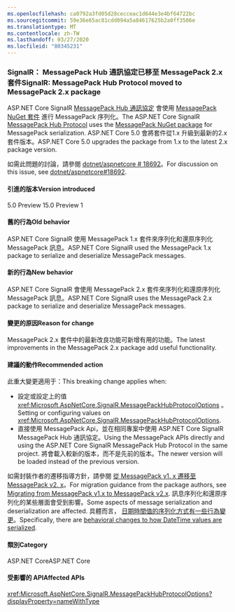 ```yaml
---
ms.openlocfilehash: ca0792a3fd05d28cecceac1d644e3e4bf64722bc
ms.sourcegitcommit: 59e36e65ac81cdd094a5a84617625b2a0ff3506e
ms.translationtype: MT
ms.contentlocale: zh-TW
ms.lasthandoff: 03/27/2020
ms.locfileid: "80345231"
---
```

### <a name="signalr-messagepack-hub-protocol-moved-to-messagepack-2x-package"></a><span data-ttu-id="4a6ae-101">SignalR： MessagePack Hub 通訊協定已移至 MessagePack 2.x 套件</span><span class="sxs-lookup"><span data-stu-id="4a6ae-101">SignalR: MessagePack Hub Protocol moved to MessagePack 2.x package</span></span>

<span data-ttu-id="4a6ae-102">ASP.NET Core SignalR [MessagePack Hub 通訊協定](/aspnet/core/signalr/messagepackhubprotocol) 會使用 [MessagePack NuGet 套件](https://www.nuget.org/packages/MessagePack) 進行 MessagePack 序列化。</span><span class="sxs-lookup"><span data-stu-id="4a6ae-102">The ASP.NET Core SignalR [MessagePack Hub Protocol](/aspnet/core/signalr/messagepackhubprotocol) uses the [MessagePack NuGet package](https://www.nuget.org/packages/MessagePack) for MessagePack serialization.</span></span> <span data-ttu-id="4a6ae-103">ASP.NET Core 5.0 會將套件從1.x 升級到最新的2.x 套件版本。</span><span class="sxs-lookup"><span data-stu-id="4a6ae-103">ASP.NET Core 5.0 upgrades the package from 1.x to the latest 2.x package version.</span></span>

<span data-ttu-id="4a6ae-104">如需此問題的討論，請參閱 [dotnet/aspnetcore # 18692](https://github.com/dotnet/aspnetcore/issues/18692)。</span><span class="sxs-lookup"><span data-stu-id="4a6ae-104">For discussion on this issue, see [dotnet/aspnetcore#18692](https://github.com/dotnet/aspnetcore/issues/18692).</span></span>

#### <a name="version-introduced"></a><span data-ttu-id="4a6ae-105">引進的版本</span><span class="sxs-lookup"><span data-stu-id="4a6ae-105">Version introduced</span></span>

<span data-ttu-id="4a6ae-106">5.0 Preview 1</span><span class="sxs-lookup"><span data-stu-id="4a6ae-106">5.0 Preview 1</span></span>

#### <a name="old-behavior"></a><span data-ttu-id="4a6ae-107">舊的行為</span><span class="sxs-lookup"><span data-stu-id="4a6ae-107">Old behavior</span></span>

<span data-ttu-id="4a6ae-108">ASP.NET Core SignalR 使用 MessagePack 1.x 套件來序列化和還原序列化 MessagePack 訊息。</span><span class="sxs-lookup"><span data-stu-id="4a6ae-108">ASP.NET Core SignalR used the MessagePack 1.x package to serialize and deserialize MessagePack messages.</span></span>

#### <a name="new-behavior"></a><span data-ttu-id="4a6ae-109">新的行為</span><span class="sxs-lookup"><span data-stu-id="4a6ae-109">New behavior</span></span>

<span data-ttu-id="4a6ae-110">ASP.NET Core SignalR 會使用 MessagePack 2.x 套件來序列化和還原序列化 MessagePack 訊息。</span><span class="sxs-lookup"><span data-stu-id="4a6ae-110">ASP.NET Core SignalR uses the MessagePack 2.x package to serialize and deserialize MessagePack messages.</span></span>

#### <a name="reason-for-change"></a><span data-ttu-id="4a6ae-111">變更的原因</span><span class="sxs-lookup"><span data-stu-id="4a6ae-111">Reason for change</span></span>

<span data-ttu-id="4a6ae-112">MessagePack 2.x 套件中的最新改良功能可新增有用的功能。</span><span class="sxs-lookup"><span data-stu-id="4a6ae-112">The latest improvements in the MessagePack 2.x package add useful functionality.</span></span>

#### <a name="recommended-action"></a><span data-ttu-id="4a6ae-113">建議的動作</span><span class="sxs-lookup"><span data-stu-id="4a6ae-113">Recommended action</span></span>

<span data-ttu-id="4a6ae-114">此重大變更適用于：</span><span class="sxs-lookup"><span data-stu-id="4a6ae-114">This breaking change applies when:</span></span>

* <span data-ttu-id="4a6ae-115">設定或設定上的值 <xref:Microsoft.AspNetCore.SignalR.MessagePackHubProtocolOptions> 。</span><span class="sxs-lookup"><span data-stu-id="4a6ae-115">Setting or configuring values on <xref:Microsoft.AspNetCore.SignalR.MessagePackHubProtocolOptions>.</span></span>
* <span data-ttu-id="4a6ae-116">直接使用 MessagePack Api，並在相同專案中使用 ASP.NET Core SignalR MessagePack Hub 通訊協定。</span><span class="sxs-lookup"><span data-stu-id="4a6ae-116">Using the MessagePack APIs directly and using the ASP.NET Core SignalR MessagePack Hub Protocol in the same project.</span></span> <span data-ttu-id="4a6ae-117">將會載入較新的版本，而不是先前的版本。</span><span class="sxs-lookup"><span data-stu-id="4a6ae-117">The newer version will be loaded instead of the previous version.</span></span>

<span data-ttu-id="4a6ae-118">如需封裝作者的遷移指導方針，請參閱 [從 MessagePack v1. x 遷移至 MessagePack v2. x](https://github.com/neuecc/MessagePack-CSharp/blob/master/doc/migration.md)。</span><span class="sxs-lookup"><span data-stu-id="4a6ae-118">For migration guidance from the package authors, see [Migrating from MessagePack v1.x to MessagePack v2.x](https://github.com/neuecc/MessagePack-CSharp/blob/master/doc/migration.md).</span></span> <span data-ttu-id="4a6ae-119">訊息序列化和還原序列化的某些層面會受到影響。</span><span class="sxs-lookup"><span data-stu-id="4a6ae-119">Some aspects of message serialization and deserialization are affected.</span></span> <span data-ttu-id="4a6ae-120">具體而言， [日期時間值的序列化方式有一些行為變更](https://github.com/neuecc/MessagePack-CSharp/blob/master/doc/migration.md#behavioral-changes)。</span><span class="sxs-lookup"><span data-stu-id="4a6ae-120">Specifically, there are [behavioral changes to how DateTime values are serialized](https://github.com/neuecc/MessagePack-CSharp/blob/master/doc/migration.md#behavioral-changes).</span></span>

#### <a name="category"></a><span data-ttu-id="4a6ae-121">類別</span><span class="sxs-lookup"><span data-stu-id="4a6ae-121">Category</span></span>

<span data-ttu-id="4a6ae-122">ASP.NET Core</span><span class="sxs-lookup"><span data-stu-id="4a6ae-122">ASP.NET Core</span></span>

#### <a name="affected-apis"></a><span data-ttu-id="4a6ae-123">受影響的 API</span><span class="sxs-lookup"><span data-stu-id="4a6ae-123">Affected APIs</span></span>

<xref:Microsoft.AspNetCore.SignalR.MessagePackHubProtocolOptions?displayProperty=nameWithType>

<!--

#### Affected APIs

`T:Microsoft.AspNetCore.SignalR.MessagePackHubProtocolOptions`

-->
